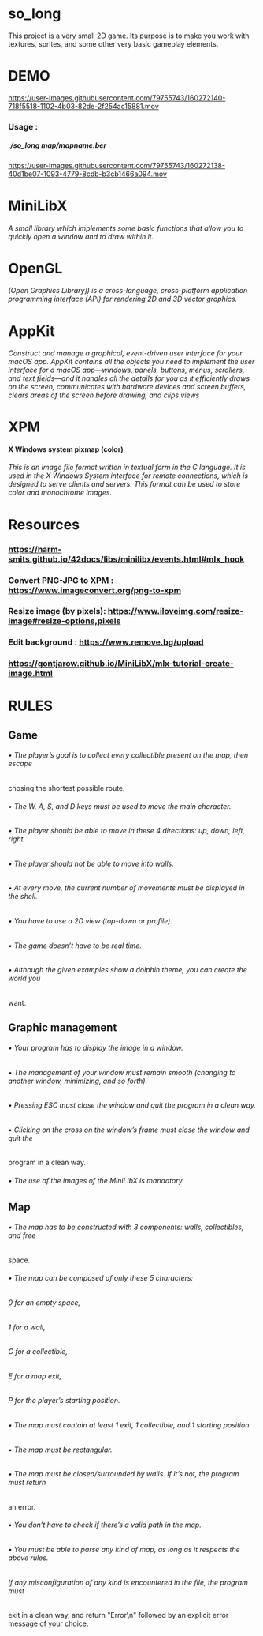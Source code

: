 # so_long
This project is a very small 2D game. Its purpose is to make you work with textures, sprites, and some other very basic gameplay elements.

# DEMO 
https://user-images.githubusercontent.com/79755743/160272140-718f5518-1102-4b03-82de-2f254ac15881.mov

### Usage :       
##### ./so_long map/mapname.ber

https://user-images.githubusercontent.com/79755743/160272138-40d1be07-1093-4779-8cdb-b3cb1466a094.mov




# MiniLibX
###### A small library which implements some basic functions that allow you to quickly open a window and to draw within it.

# OpenGL 
###### (Open Graphics Library]) is a cross-language, cross-platform application programming interface (API) for rendering 2D and 3D vector graphics. 

# AppKit
###### Construct and manage a graphical, event-driven user interface for your macOS app. AppKit contains all the objects you need to implement the user interface for a macOS app—windows, panels, buttons, menus, scrollers, and text fields—and it handles all the details for you as it efficiently draws on the screen, communicates with hardware devices and screen buffers, clears areas of the screen before drawing, and clips views

# XPM
#### X Windows system pixmap (color)
###### This is an image file format written in textual form in the C language. It is used in the X Windows System interface for remote connections, which is designed to serve clients and servers. This format can be used to store color and monochrome images.


# Resources
### https://harm-smits.github.io/42docs/libs/minilibx/events.html#mlx_hook
### Convert PNG-JPG to XPM : https://www.imageconvert.org/png-to-xpm
### Resize image (by pixels): https://www.iloveimg.com/resize-image#resize-options,pixels
### Edit background : https://www.remove.bg/upload
### https://gontjarow.github.io/MiniLibX/mlx-tutorial-create-image.html



# RULES
## Game
###### • The player’s goal is to collect every collectible present on the map, then escape
chosing the shortest possible route.
######  • The W, A, S, and D keys must be used to move the main character.
###### • The player should be able to move in these 4 directions: up, down, left, right.
###### • The player should not be able to move into walls.
###### • At every move, the current number of movements must be displayed in the shell.
###### • You have to use a 2D view (top-down or profile).
###### • The game doesn’t have to be real time.
###### • Although the given examples show a dolphin theme, you can create the world you
want.
## Graphic management
######  • Your program has to display the image in a window.
######  • The management of your window must remain smooth (changing to another window, minimizing, and so forth).
######  • Pressing ESC must close the window and quit the program in a clean way.
######  • Clicking on the cross on the window’s frame must close the window and quit the
program in a clean way.
######  • The use of the images of the MiniLibX is mandatory.

## Map
###### • The map has to be constructed with 3 components: walls, collectibles, and free
space.
###### • The map can be composed of only these 5 characters:
###### 0 for an empty space,
###### 1 for a wall,
###### C for a collectible,
###### E for a map exit,
###### P for the player’s starting position.

###### • The map must contain at least 1 exit, 1 collectible, and 1 starting position.
###### • The map must be rectangular.
###### • The map must be closed/surrounded by walls. If it’s not, the program must return
an error.
###### • You don’t have to check if there’s a valid path in the map.
###### • You must be able to parse any kind of map, as long as it respects the above rules.
###### If any misconfiguration of any kind is encountered in the file, the program must
exit in a clean way, and return "Error\n" followed by an explicit error message of
your choice.

